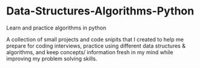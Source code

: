# Data-Structures-Algorithms-Python
Learn and practice algorithms in python

A collection of small projects and code snipits that I created to help me prepare for coding interviews, practice using different data structures & algorithms, and keep concepts/ information fresh in my mind while improving my problem solving skills.
